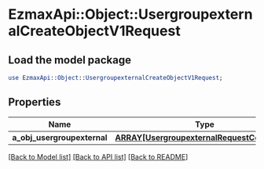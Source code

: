 # EzmaxApi::Object::UsergroupexternalCreateObjectV1Request

## Load the model package
```perl
use EzmaxApi::Object::UsergroupexternalCreateObjectV1Request;
```

## Properties
Name | Type | Description | Notes
------------ | ------------- | ------------- | -------------
**a_obj_usergroupexternal** | [**ARRAY[UsergroupexternalRequestCompound]**](UsergroupexternalRequestCompound.md) |  | 

[[Back to Model list]](../README.md#documentation-for-models) [[Back to API list]](../README.md#documentation-for-api-endpoints) [[Back to README]](../README.md)


